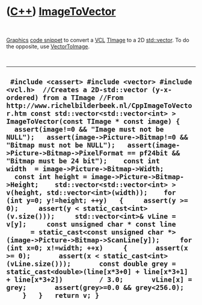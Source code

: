 
 

 

 

 

 

([C++](Cpp.md)) [ImageToVector](CppImageToVector.md)
======================================================

 

[Graphics](CppGraphics.md) [code snippet](CppCodeSnippets.md) to
convert a [VCL](CppVcl.md) [TImage](CppTImage.md) to a 2D
[std::vector](CppStdVector.md). To do the opposite, use
[VectorToImage](CppVectorToImage.md).

 

  -------------------------------------------------------------------------------------------------------------------------------------------------------------------------------------------------------------------------------------------------------------------------------------------------------------------------------------------------------------------------------------------------------------------------------------------------------------------------------------------------------------------------------------------------------------------------------------------------------------------------------------------------------------------------------------------------------------------------------------------------------------------------------------------------------------------------------------------------------------------------------------------------------------------------------------------------------------------------------------------------------------------------------------------------------------------------------------------------------------------------------------------------------------------------------------------------------------------------------
  ` #include <cassert> #include <vector> #include <vcl.h>  //Creates a 2D-std::vector (y-x-ordered) from a TImage //From http://www.richelbilderbeek.nl/CppImageToVector.htm const std::vector<std::vector<int> > ImageToVector(const TImage * const image) {   assert(image!=0 && "Image must not be NULL");   assert(image->Picture->Bitmap!=0 && "Bitmap must not be NULL");   assert(image->Picture->Bitmap->PixelFormat == pf24bit && "Bitmap must be 24 bit");    const int width  = image->Picture->Bitmap->Width;   const int height = image->Picture->Bitmap->Height;    std::vector<std::vector<int> > v(height, std::vector<int>(width));    for (int y=0; y!=height; ++y)   {     assert(y >= 0);     assert(y < static_cast<int>(v.size()));     std::vector<int>& vLine = v[y];     const unsigned char * const line       = static_cast<const unsigned char *>(image->Picture->Bitmap->ScanLine[y]);     for (int x=0; x!=width; ++x)     {       assert(x >= 0);       assert(x < static_cast<int>(vLine.size()));       const double grey = static_cast<double>(line[x*3+0] + line[x*3+1] + line[x*3+2])         / 3.0;       vLine[x] = grey;       assert(grey>=0.0 && grey<256.0);     }   }   return v; }`
  -------------------------------------------------------------------------------------------------------------------------------------------------------------------------------------------------------------------------------------------------------------------------------------------------------------------------------------------------------------------------------------------------------------------------------------------------------------------------------------------------------------------------------------------------------------------------------------------------------------------------------------------------------------------------------------------------------------------------------------------------------------------------------------------------------------------------------------------------------------------------------------------------------------------------------------------------------------------------------------------------------------------------------------------------------------------------------------------------------------------------------------------------------------------------------------------------------------------------------

 

 

 

 

 

 

